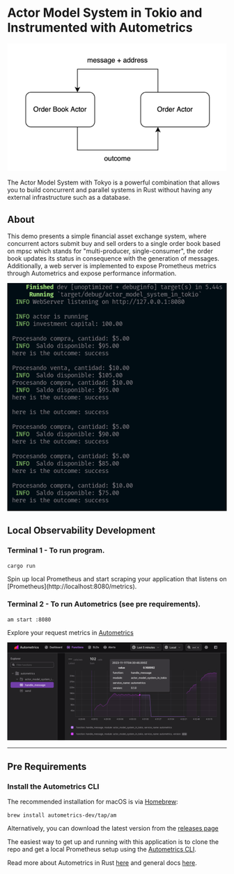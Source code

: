 # Actor Model System in Tokio and Instrumented with Autometrics

![](./public/img/scheme.png)

The Actor Model System with Tokyo is a powerful combination that allows you to build concurrent and parallel systems in Rust without having any external infrastructure such as a database.

## About
This demo presents a simple financial asset exchange system, where concurrent actors submit buy and sell orders to a single order book based on mpsc which stands for "multi-producer, single-consumer", the order book updates its status in consequence with the generation of messages. Additionally, a web server is implemented to expose Prometheus metrics through Autometrics and expose performance information.

![](./public/img/output.png)

## Local Observability Development

### Terminal 1 - To run program.
``` 
cargo run
```
<p align="justify">Spin up local Prometheus and start scraping your application that listens on [Prometheus](http://localhost:8080/metrics).</p>

### Terminal 2 - To run Autometrics (see pre requirements).
```
am start :8080
```
Explore your request metrics in [Autometrics](http://127.0.0.1:6789/explorer/#/functions/details/s/autometrics/m/actor_model_system_in_tokio/handle_message)

![](./public/img/autometrics.png)

<hr/> 

## Pre Requirements

### Install the Autometrics CLI

The recommended installation for macOS is via [Homebrew](https://brew.sh/):

```
brew install autometrics-dev/tap/am
```

Alternatively, you can download the latest version from the [releases page](https://github.com/autometrics-dev/am/releases)

The easiest way to get up and running with this application is to clone the repo and get a local Prometheus setup using the [Autometrics CLI](https://github.com/autometrics-dev/am).


Read more about Autometrics in Rust [here](https://github.com/autometrics-dev/autometrics-rs) and general docs [here](https://docs.autometrics.dev/).